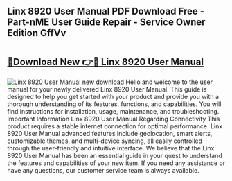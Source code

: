 ## Linx 8920 User Manual PDF Download Free - Part-nME User Guide Repair - Service Owner Edition GffVv

# <h2><a href="http://bc30788.oget.top/?id=Linx+8920+User+Manual">🔗Download New 👉🔴 Linx 8920 User Manual</a></h2>

[![Linx 8920 User Manual new download](https://i.imgur.com/5g1atiW.png)](http://bc30788.oget.top/?id=Linx+8920+User+Manual)
Hello and welcome to the user manual for your newly delivered Linx 8920 User Manual. This guide is designed to help you get started with your product and provide you with a thorough understanding of its features, functions, and capabilities. You will find instructions for installation, usage, maintenance, and troubleshooting. Important Information Linx 8920 User Manual Regarding Connectivity This product requires a stable internet connection for optimal performance. Linx 8920 User Manual advanced features include geolocation, smart alerts, customizable themes, and multi-device syncing, all easily controlled through the user-friendly and intuitive interface. We believe that the Linx 8920 User Manual has been an essential guide in your quest to understand the features and capabilities of your new item. If you need any assistance or have any questions, our customer service team is always available.
